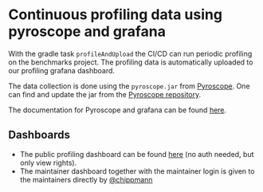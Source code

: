 # Continuous profiling data using pyroscope and grafana

With the gradle task `profileAndUpload` the CI/CD can run periodic profiling on the benchmarks project. The profiling data is automatically uploaded to our profiling grafana dashboard.

The data collection is done using the  `pyroscope.jar` from [Pyroscope](https://grafana.com/docs/pyroscope/latest/configure-client/language-sdks/java/). One can find and update the jar from the [Pyroscope repository](https://github.com/grafana/pyroscope-java/releases).

The documentation for Pyroscope and grafana can be found [here](https://grafana.com/docs/pyroscope/latest/).

## Dashboards
- The public profiling dashboard can be found [here](TBD) (no auth needed, but only view rights).
- The maintainer dashboard together with the maintainer login is given to the maintainers directly by [@chippmann](https://github.com/chippmann)
